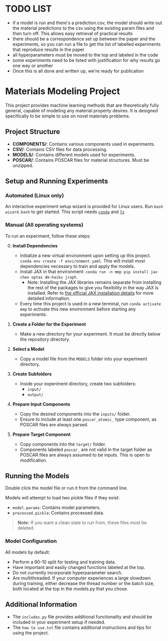 # TODO LIST


- if a model is run and there's a prediction.csv, the model should write out the material predictions to the csv using the existing param files and then turn off. This allows easy retrieval of practical results
- there should be a correspondence set up between the paper and the experiments, so you can run a file to get the list of labelled experiments that reproduce results in the paper
- all hyperparameters must be moved to the top and labeled in the code
- some experiments need to be listed with justification for why results go one way or another
- Once this is all done and written up, we're ready for publication



# Materials Modeling Project

This project provides machine learning methods that are theoretically fully general, capable of modeling any material property desires. It is designed specifically to be simple to use on novel materials problems.

## Project Structure

- **COMPONENTS/**: Contains various components used in experiments.
- **CSV/**: Contains CSV files for data processing.
- **MODELS/**: Contains different models used for experiments.
- **POSCAR/**: Contains POSCAR files for material structures. Must be unzipped.

## Setup and Running Experiments

### Automated (Linux only)

An interactive experiment setup wizard is provided for Linux users. Run `bash wizard.bash` to get started. This script needs [`conda`](https://docs.conda.io/projects/conda/en/latest/user-guide/install/linux.html) and [`7z`](https://www.7-zip.org/download.html)

### Manual (All operating systems)

To run an experiment, follow these steps:

0. **Install Dependencies**
   - Initialize a new virtual environment upon setting up this project.
   `conda env create -f environment.yaml`. This will install most dependencies necessary to train and apply the models.
   - Install JAX in that environment: `conda run -n mmp pip install jax chex optax dm-haiku jraph`.
      - Note: Installing the JAX libraries remains separate from installing the rest of the packages to give you flexibility in the way JAX is installed. Refer to [the official JAX installation details](https://jax.readthedocs.io/en/latest/installation.html) for more detailed information.
   - Every time this project is used in a new terminal, run `conda activate mmp` to activate this new environment before starting any experiments.

1. **Create a Folder for the Experiment**
   - Make a new directory for your experiment. It must be directly below the repository directory.

2. **Select a Model**
   - Copy a model file from the `MODELS` folder into your experiment directory.

3. **Create Subfolders**
   - Inside your experiment directory, create two subfolders:
     - `input/`
     - `output/`

4. **Prepare Input Components**
   - Copy the desired components into the `inputs/` folder.
   - Ensure to include at least one `poscar_atomic_` type component, as POSCAR files are always parsed.

5. **Prepare Target Component**
   - Copy components into the `target/` folder.
   - Components labeled `poscar_` are not valid in the target folder as POSCAR files are always assumed to be inputs. This is open to modification.

## Running the Models

Double click the model file or run it from the command line.

Models will attempt to load two pickle files if they exist:
- `model.params`: Contains model parameters.
- `processed.pickle`: Contains processed data.

> **Note:** If you want a clean slate to run from, these files must be deleted.

### Model Configuration

All models by default:
- Perform a 90-10 split for testing and training data.
- Have important and easily changed functions labeled at the top.
- Do not currently incorporate hyperparameter search.
- Are multithreaded. If your computer experiences a large slowdown during training, either decrease the thread number or the batch size, both located at the top in the models.py that you chose.

## Additional Information

- The `includes.py` file provides additional functionality and should be included in your experiment setup if needed.
- The `how to use.txt` file contains additional instructions and tips for using the project.

